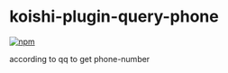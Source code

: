 # koishi-plugin-query-phone

[![npm](https://img.shields.io/npm/v/koishi-plugin-query-phone?style=flat-square)](https://www.npmjs.com/package/koishi-plugin-query-phone)

according to qq to get phone-number
